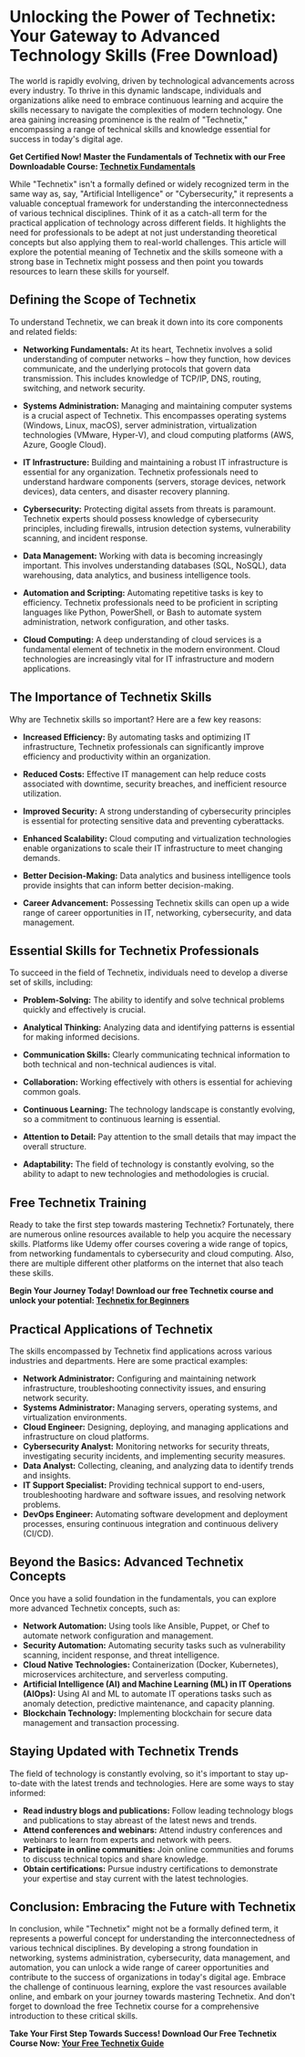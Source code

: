 # Unlocking the Power of Technetix: Your Gateway to Advanced Technology Skills (Free Download)

The world is rapidly evolving, driven by technological advancements across every industry. To thrive in this dynamic landscape, individuals and organizations alike need to embrace continuous learning and acquire the skills necessary to navigate the complexities of modern technology. One area gaining increasing prominence is the realm of "Technetix," encompassing a range of technical skills and knowledge essential for success in today's digital age.

**Get Certified Now! Master the Fundamentals of Technetix with our Free Downloadable Course: [Technetix Fundamentals](https://udemywork.com/technetix)**

While "Technetix" isn't a formally defined or widely recognized term in the same way as, say, "Artificial Intelligence" or "Cybersecurity," it represents a valuable conceptual framework for understanding the interconnectedness of various technical disciplines.  Think of it as a catch-all term for the practical application of technology across different fields. It highlights the need for professionals to be adept at not just understanding theoretical concepts but also applying them to real-world challenges. This article will explore the potential meaning of Technetix and the skills someone with a strong base in Technetix might possess and then point you towards resources to learn these skills for yourself.

## Defining the Scope of Technetix

To understand Technetix, we can break it down into its core components and related fields:

*   **Networking Fundamentals:**  At its heart, Technetix involves a solid understanding of computer networks – how they function, how devices communicate, and the underlying protocols that govern data transmission. This includes knowledge of TCP/IP, DNS, routing, switching, and network security.

*   **Systems Administration:** Managing and maintaining computer systems is a crucial aspect of Technetix. This encompasses operating systems (Windows, Linux, macOS), server administration, virtualization technologies (VMware, Hyper-V), and cloud computing platforms (AWS, Azure, Google Cloud).

*   **IT Infrastructure:**  Building and maintaining a robust IT infrastructure is essential for any organization. Technetix professionals need to understand hardware components (servers, storage devices, network devices), data centers, and disaster recovery planning.

*   **Cybersecurity:**  Protecting digital assets from threats is paramount. Technetix experts should possess knowledge of cybersecurity principles, including firewalls, intrusion detection systems, vulnerability scanning, and incident response.

*   **Data Management:**  Working with data is becoming increasingly important.  This involves understanding databases (SQL, NoSQL), data warehousing, data analytics, and business intelligence tools.

*   **Automation and Scripting:**  Automating repetitive tasks is key to efficiency. Technetix professionals need to be proficient in scripting languages like Python, PowerShell, or Bash to automate system administration, network configuration, and other tasks.

*   **Cloud Computing:** A deep understanding of cloud services is a fundamental element of technetix in the modern environment. Cloud technologies are increasingly vital for IT infrastructure and modern applications.

## The Importance of Technetix Skills

Why are Technetix skills so important? Here are a few key reasons:

*   **Increased Efficiency:** By automating tasks and optimizing IT infrastructure, Technetix professionals can significantly improve efficiency and productivity within an organization.

*   **Reduced Costs:** Effective IT management can help reduce costs associated with downtime, security breaches, and inefficient resource utilization.

*   **Improved Security:**  A strong understanding of cybersecurity principles is essential for protecting sensitive data and preventing cyberattacks.

*   **Enhanced Scalability:**  Cloud computing and virtualization technologies enable organizations to scale their IT infrastructure to meet changing demands.

*   **Better Decision-Making:**  Data analytics and business intelligence tools provide insights that can inform better decision-making.

*   **Career Advancement:**  Possessing Technetix skills can open up a wide range of career opportunities in IT, networking, cybersecurity, and data management.

## Essential Skills for Technetix Professionals

To succeed in the field of Technetix, individuals need to develop a diverse set of skills, including:

*   **Problem-Solving:**  The ability to identify and solve technical problems quickly and effectively is crucial.

*   **Analytical Thinking:**  Analyzing data and identifying patterns is essential for making informed decisions.

*   **Communication Skills:**  Clearly communicating technical information to both technical and non-technical audiences is vital.

*   **Collaboration:**  Working effectively with others is essential for achieving common goals.

*   **Continuous Learning:**  The technology landscape is constantly evolving, so a commitment to continuous learning is essential.

*   **Attention to Detail:**  Pay attention to the small details that may impact the overall structure.

*   **Adaptability:**  The field of technology is constantly evolving, so the ability to adapt to new technologies and methodologies is crucial.
  
## Free Technetix Training

Ready to take the first step towards mastering Technetix? Fortunately, there are numerous online resources available to help you acquire the necessary skills. Platforms like Udemy offer courses covering a wide range of topics, from networking fundamentals to cybersecurity and cloud computing. Also, there are multiple different other platforms on the internet that also teach these skills.

**Begin Your Journey Today! Download our free Technetix course and unlock your potential: [Technetix for Beginners](https://udemywork.com/technetix)**

## Practical Applications of Technetix

The skills encompassed by Technetix find applications across various industries and departments. Here are some practical examples:

*   **Network Administrator:**  Configuring and maintaining network infrastructure, troubleshooting connectivity issues, and ensuring network security.
*   **Systems Administrator:**  Managing servers, operating systems, and virtualization environments.
*   **Cloud Engineer:**  Designing, deploying, and managing applications and infrastructure on cloud platforms.
*   **Cybersecurity Analyst:**  Monitoring networks for security threats, investigating security incidents, and implementing security measures.
*   **Data Analyst:**  Collecting, cleaning, and analyzing data to identify trends and insights.
*   **IT Support Specialist:**  Providing technical support to end-users, troubleshooting hardware and software issues, and resolving network problems.
*   **DevOps Engineer:** Automating software development and deployment processes, ensuring continuous integration and continuous delivery (CI/CD).

## Beyond the Basics:  Advanced Technetix Concepts

Once you have a solid foundation in the fundamentals, you can explore more advanced Technetix concepts, such as:

*   **Network Automation:**  Using tools like Ansible, Puppet, or Chef to automate network configuration and management.
*   **Security Automation:**  Automating security tasks such as vulnerability scanning, incident response, and threat intelligence.
*   **Cloud Native Technologies:**  Containerization (Docker, Kubernetes), microservices architecture, and serverless computing.
*   **Artificial Intelligence (AI) and Machine Learning (ML) in IT Operations (AIOps):**  Using AI and ML to automate IT operations tasks such as anomaly detection, predictive maintenance, and capacity planning.
*   **Blockchain Technology:** Implementing blockchain for secure data management and transaction processing.

## Staying Updated with Technetix Trends

The field of technology is constantly evolving, so it's important to stay up-to-date with the latest trends and technologies. Here are some ways to stay informed:

*   **Read industry blogs and publications:** Follow leading technology blogs and publications to stay abreast of the latest news and trends.
*   **Attend conferences and webinars:**  Attend industry conferences and webinars to learn from experts and network with peers.
*   **Participate in online communities:**  Join online communities and forums to discuss technical topics and share knowledge.
*   **Obtain certifications:**  Pursue industry certifications to demonstrate your expertise and stay current with the latest technologies.

## Conclusion: Embracing the Future with Technetix

In conclusion, while "Technetix" might not be a formally defined term, it represents a powerful concept for understanding the interconnectedness of various technical disciplines. By developing a strong foundation in networking, systems administration, cybersecurity, data management, and automation, you can unlock a wide range of career opportunities and contribute to the success of organizations in today's digital age. Embrace the challenge of continuous learning, explore the vast resources available online, and embark on your journey towards mastering Technetix. And don't forget to download the free Technetix course for a comprehensive introduction to these critical skills.

**Take Your First Step Towards Success! Download Our Free Technetix Course Now: [Your Free Technetix Guide](https://udemywork.com/technetix)**
